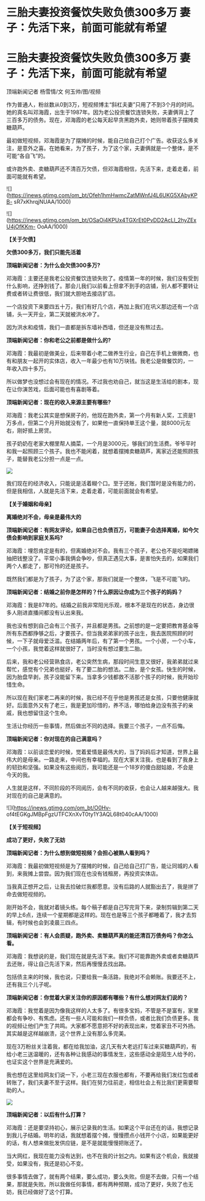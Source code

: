# 三胎夫妻投资餐饮失败负债300多万 妻子：先活下来，前面可能就有希望

# 三胎夫妻投资餐饮失败负债300多万 妻子：先活下来，前面可能就有希望

顶端新闻记者 杨雪情/文 何玉帅/图/视频

作为普通人，粉丝数从0到3万，短视频博主“斜杠夫妻”只用了不到3个月的时间。她的真名叫邓海霞，出生于1987年。因为老公投资餐饮连锁失败，夫妻俩背上了三百多万的债务。现在，邓海霞的老公每天起早贪黑跑外卖，她则带着孩子摆摊卖糖葫芦。

最初做短视频，邓海霞是为了摆摊的时候，能自己给自己打个广告。收获这么多关注，是意外之喜。在她看来，为了孩子，为了这个家，夫妻俩就是一个整体，是不可能“各自飞”的。

或许跑外卖、卖糖葫芦还不清百万欠债，但邓海霞相信，先活下来，走着走着，前面可能就有希望。

![](https://inews.gtimg.com/om_bt/Ofeh1hmHwmcZatMWnfJ4L6UKG5XAbyKPB-
sR7xKhrqjNUAA/1000)

![](https://inews.gtimg.com/om_bt/OSaOi4KPUx4TGXrEt0PvDD2AcLl_2hyZExU4jOfKKm-
OoAA/1000)

**【关于欠债】**

**欠债300多万，我们只能先活着**

**顶端新闻记者：为什么会欠债300多万?**

邓海霞：主要还是我老公投资餐饮连锁失败了。疫情第一年的时候，我们没有受到什么影响，还挣到钱了。那会儿我们以前看上但拿不到手的店铺，别人都不要转让费或者转让费很低，我们就大胆地去接店扩店。

一个店投资下来要四五十万，我们有好几个店，再加上我们在巩义那边还有一个店铺，头一天开业，第二天就被洪水冲了。

因为洪水和疫情，我们一直都是拆东墙补西墙，但还是没有熬过去。

**顶端新闻记者：你和老公之前都是做什么的?**

邓海霞：我最初是做美业，后来带着小老二做养生行业，自己在手机上做微商，也有和朋友一起开的实体店，收入一年最少也有10万块钱。我老公是做餐饮的，一年收入四十多万。

所以做梦也没想过会有现在的情况。不过我也劝自己，就当这是生活给的剧本，现在让你演苦戏，后面可能也有喜剧等着。

**顶端新闻记者：现在的收入来源主要有哪些?**

邓海霞：我老公其实是想保房子的，他现在跑外卖，第一个月有新人奖，工资是1万多点，但第二个月开始就没有了，如果他一直保持单王这个量，就8000元左右，刚好抵上房贷。

孩子奶奶在老家大棚里帮人摘菜，一个月是3000元，够我们的生活费。爷爷平时和我一起照顾三个孩子。我也不能闲着，就想着摆摊卖糖葫芦，离家近还能照顾孩子，能替我老公分担一点是一点。

![](https://inews.gtimg.com/om_bt/OYbXD1Z0pVP1TrjOjrqwvK5Qvmf2f9wFpTgJIUdFOSPwcAA/1000)

我们现在的经济收入，只能说是活着糊个口。至于还账，我们暂时是没有能力的，但是我相信，人就是先活下来，走着走着，可能前面就会有希望。

**【关于婚姻和母亲】**

**离婚绝对不会，母亲是最伟大的**

**顶端新闻记者：有网友评论，如果自己也负债百万，可能妻子会选择离婚，如今欠债会影响到家庭关系吗?**

邓海霞：埋怨肯定是有的，但离婚绝对不会。我有三个孩子，老公也不是吃喝嫖赌抽把钱整没了。平常小事我俩会争吵，但真正遇见大事，是害怕失去的，如果我们两个人都走了，那可怜的还是孩子。

既然我们都是为了孩子，为了这个家，那我们就是一个整体，飞是不可能飞的。

**顶端新闻记者：结婚之前你是怎样的？什么原因让你成为三个孩子的妈妈？**

邓海霞：我是87年的。结婚之前我非常阳光乐观，根本不是现在的状态，身边很多人刚进直播间都没有认出来我。

我也没有想到自己会有三个孩子，并且都是男孩。之前想的是一定要把教育基金等所有东西都挣够之后，才要孩子。但当我弟弟家的孩子出生，我去医院照顾的时候，一下子就母爱泛滥。在结婚两年后，有了第一个男孩。一个小房，一个小车，一个小孩，我觉着这样就很好了，当时没有想过要生二胎。

后来，我和老公经营熟食店，老公突然生病，那段时间生意又很好，我弟弟就过来帮忙，感觉有个兄弟也挺好，有了要二胎的想法。二胎，是个女孩。快生的时候，因为胎盘早剥，孩子没能留下来。当拿多少钱都救不活那个孩子的时候，我开始珍惜生命。

所以现在我们家老二再来的时候，我已经不在乎他是男孩还是女孩，只要他健康就好。后面意外又有了老三，我是更加珍惜的，养不活，哪怕给身边没有孩子的亲戚，我也想留住这个生命。

生活让你经历一些事情，然后做出不同的选择。我要三个孩子，一点不后悔。

**顶端新闻记者：你对现在的自己满意吗？**

邓海霞：以前谈恋爱的时候，觉着爱情是最伟大的，当了妈妈后才知道，世界上最伟大的是母亲。一路走来，中间也有幸福的。现在大家关注我，也是看到了我身上的韧劲和坚强。如果没有这些阅历，我可能还是一个18岁的傻白甜姑娘，不会是今天的我。

人生就是这样，不同阶段的不同阅历，会有不同的收获，也会让人越来越强大。我对现在的自己是满意的。

![](https://inews.gtimg.com/om_bt/O0Hv-
of4tEGKgJMBpFgzUTFCXnXvT0ty1Y3AQL68t040cAA/1000)

**【关于短视频】**

**成功了更好，失败了无妨**

**顶端新闻记者：为什么想到做短视频？会担心被熟人看到吗？**

邓海霞：我最初做短视频是为了摆摊的时候，自己给自己打广告，能让同城的人看到，来我摊上尝尝。因为我们现在也没有钱租房，再投资实体店。

当我真正想开之后，让我去捡破烂我都愿意。没有后路的人就豁出去了，我是拼了命去做短视频的。

刚开始不会，我就对着镜头练。每个稿子都是自己写完背下来，录制剪辑到第二天的早上6点，连续一个星期都是这样的。现在也是等三个孩子都睡着了，我才去剪辑，有时候也会到凌晨三四点。

**顶端新闻记者：有人会质疑，跑外卖、卖糖葫芦真的能还清百万债务吗？你怎么看。**

邓海霞：我想说的是，我们现在就是先活下来。我们不可能靠跑外卖或者卖糖葫芦去还账，得让自己先活下来，然后再慢慢去找出路。

包括债主来的时候，我也说，只要给我一条活路，我绝对不会赖账。我要还不上，还有我三个儿子呢。

**顶端新闻记者：你觉着大家关注你的原因都有哪些？有什么想对网友们说的？**

邓海霞：我觉着是因为像我这样的人太多了。有很多宝妈，不管是不是富有，家里都会有争吵、有焦虑。还有一些人可能和我们一样负债，或者比我们负债更多。我的视频让他们产生了共鸣。大家都不愿意把不好的表现出来，觉着家丑不可外扬。其实越是这样越崩溃，这个世界上没有那么多完美。

现在3万粉丝关注着我，都在给我加油，这几天有大老远打车过来买糖葫芦的，有给小老三送温暖的，还有各种让我感动的事情发生，这些感动全是陌生人给予的，也证实这个世界是充满爱的。

我也想在这里给网友们说一下，小老三现在衣服也都有，不要再给我们发红包或者转账了，我们夫妻不至于这样。我们在努力往前走，相信社会上有比我们更需要帮助的人。

![](https://inews.gtimg.com/om_bt/OiXz1Yh1RS5ZSajLPa4NM5aNSpZkK5duz_pfE1tEgwMaoAA/1000)

**顶端新闻记者：以后有什么打算？**

邓海霞：还是要坚持初心，展示记录我的生活。如果这个平台还在的话，我想记录到我儿子结婚。明年的话，我就想着摆个摊，慢慢攒点小钱开个小店，如果能更好的话，有人想来做批发供应链，是不是就能慢慢把账还了。

当大网红，我现在能力没有达到，也不在我的计划之内。如果有这个机会，我就接受，如果没有，我还是初心不变。

很多事情去做了，就有两个结果，要么成功，要么失败。但是不去做，只有一个结果，那就是失败。所以我做任何事情，都有两种预期，成功了更好，失败了也无妨，我已经做好了这个打算。

